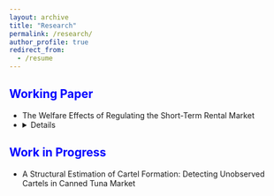 ```yaml
---
layout: archive
title: "Research"
permalink: /research/
author_profile: true
redirect_from:
  - /resume
---
```




<span style="color:blue">Working Paper</span>
---
* The Welfare Effects of Regulating the Short-Term Rental Market
* <details>[Estimating Switching Costs for Telecommunication Services and Bundles](https://papers.ssrn.com/sol3/papers.cfm?abstract_id=3787321) (with [Hyunchul Kim](https://hyunkimecon.github.io/)) </summary></summary>
  abstrct view
</details>


<span style="color:blue">Work in Progress</span>
---
*  A Structural Estimation of Cartel Formation: Detecting Unobserved Cartels in Canned Tuna Market
